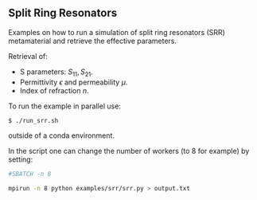 ## Split Ring Resonators

Examples on how to run a simulation of split ring resonators (SRR) metamaterial and retrieve the effective parameters.

Retrieval of:
- S parameters: $S_{11}, S_{21}$.
- Permittivity $\epsilon$ and permeability $\mu$.
- Index of refraction $n$.

To run the example in parallel use:
``` bash
$ ./run_srr.sh
```
outside of a conda environment.

In the script one can change the number of workers (to 8 for example) by setting:
```bash
#SBATCH -n 8

mpirun -n 8 python examples/srr/srr.py > output.txt
```